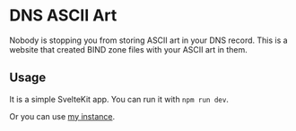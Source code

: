 # DNS ASCII Art

Nobody is stopping you from storing ASCII art in your DNS record. 
This is a website that created BIND zone files with your ASCII art in them.

## Usage

It is a simple SvelteKit app. You can run it with `npm run dev`.

Or you can use [my instance](https://dns-ascii-art.klegul.dev/).